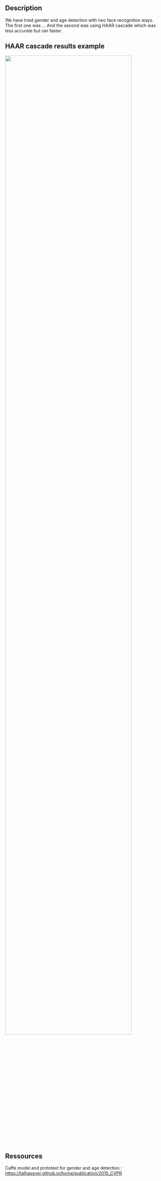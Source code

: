 ## Description
We have tried gender and age detection with two face recognition ways. The first one was ... 
And the second was using HAAR cascade which was less accurate but ran faster.

## HAAR cascade results example
<img src="https://user-images.githubusercontent.com/56886208/83447614-a0c3ab80-a448-11ea-85be-d8985de9ee90.png" width="90%"></img> 

## Ressources
Caffe model and prototext for gender and age detection : https://talhassner.github.io/home/publication/2015_CVPR
